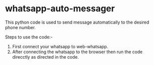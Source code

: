 # whatsapp-auto-messager
This python code is used to send message automatically to the desired phone number.

Steps to use the code:-

1) First connect your whatsapp to web-whatsapp.
2) After connecting the whatsapp to the browser then run the code direcctly as directed in the code.
